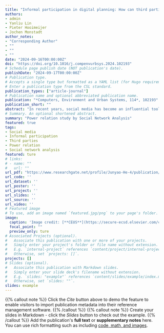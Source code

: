 ```yaml
---
title: "Informal participation in digital planning: How can third parties use social media to shift power relations in planning?"
authors:
- admin
- Yanliu Lin
- Pieter Hooimeijer
- Jochen Monstadt
author_notes:
- "Corresponding Author"
- ""
- ""
- ""
date: "2024-09-16T00:00:00Z"
doi: "https://doi.org/10.1016/j.compenvurbsys.2024.102193"
# Schedule page publish date (NOT publication's date).
publishDate: "2024-09-17T00:00:00Z"
# Publication type.
# Accepts a single type but formatted as a YAML list (for Hugo requirements).
# Enter a publication type from the CSL standard.
publication_types: ["article-journal"]
# Publication name and optional abbreviated publication name.
publication: "*Computers, Environment and Urban Systems, 114*, 102193"
publication_short: ""
abstract: "In recent years, social media has become an influential tool for engaging various participants and facilitating inclusivity in digital planning. While many studies highlight local governments' use of social media for formal participation, limited research assesses its impact on power dynamics in informal participation. This study aims to fill the gap by identifying key features of social media that facilitate informal participation and applying Castells' four forms of network power to understand power dynamics among civil society, journalism, citizens, and governments in planning processes. It also develops a novel mixed-methods approach that combines social media scraping, social network analysis (SNA), semi-structured interviews, and field observation. This approach is applied to investigate the Enning Road regeneration project in Guangzhou as a case study. Analyzing data from China's Weibo, the study reveals network disputes across three dimensions: graph, community, and network statistics. Hyperlink-Induced Topic Search (HITS) and community detection results suggest that civil society and journalism have substantial networked power as they strategically utilize social media to promote collaboration, mobilize citizens, and foster communities. They also excise network-making power by switching online and offline networks, thereby transmitting online debate to a wide range of audiences and compelling local governments to shift planning priorities from demolitions to preservation."
# Summary. An optional shortened abstract.
summary: "Power relation study by Social Network Analysis"
featured: true
tags:
- Social media
- Informal participation
- Third parties
- Power relation
- Social network analysis
featured: ture
# links:
# - name: ""
#   url: ""
url_pdf: "https://www.researchgate.net/profile/Junyao-He-4/publication/384113463_Informal_participation_in_digital_planning_How_can_third_parties_use_social_media_to_shift_power_relations_in_planning/links/66eb50596b101f6fa4f0acd7/Informal-participation-in-digital-planning-How-can-third-parties-use-social-media-to-shift-power-relations-in-planning.pdf?origin=publicationDetail&_sg%5B0%5D=58-WrZveMNTIowQ7xaeC5yghRjmz5-8JKTU1USEzbGxFLScGipnSmdaMYCK4JRkzoj5mShNUlA6jDDaAEUXqkQ.0BfZMSuwAk0X5vXMjMf-zw9v2UivU7fRpWDUqU1gcpOukloh5O4SDzBkYl4K9DBvIzIHR_1ZgJjehdWXzSs33w&_sg%5B1%5D=9fgBUMe70kEf9Y-xNK621qdo75hOt3GRppAs4pH13wvETCr7AAx-o-Vp0WTw4OcHpsJ-Ph1TAnEOHkAAWZL2pOBvGC-q2RnUacROAbE2tNI7.0BfZMSuwAk0X5vXMjMf-zw9v2UivU7fRpWDUqU1gcpOukloh5O4SDzBkYl4K9DBvIzIHR_1ZgJjehdWXzSs33w&_iepl=&_rtd=eyJjb250ZW50SW50ZW50IjoibWFpbkl0ZW0ifQ%3D%3D&_tp=eyJjb250ZXh0Ijp7ImZpcnN0UGFnZSI6InB1YmxpY2F0aW9uIiwicGFnZSI6InB1YmxpY2F0aW9uIiwicHJldmlvdXNQYWdlIjoicHJvZmlsZSIsInBvc2l0aW9uIjoicGFnZUhlYWRlciJ9fQ"
url_code: ''
url_dataset: ''
url_poster: ''
url_project: ''
url_slides: ''
url_source: ''
url_video: ''
# Featured image
# To use, add an image named `featured.jpg/png` to your page's folder. 
image:
  caption: 'Image credit: [**CEUS**](https://secure-ecsd.elsevier.com/covers/80/Tango2/large/01989715.jpg)'
  focal_point: ""
  preview_only: ture
# Associated Projects (optional).
#   Associate this publication with one or more of your projects.
#   Simply enter your project's folder or file name without extension.
#   E.g. `internal-project` references `content/project/internal-project/index.md`.
#   Otherwise, set `projects: []`.
projects: []
# Slides (optional).
#   Associate this publication with Markdown slides.
#   Simply enter your slide deck's filename without extension.
#   E.g. `slides: "example"` references `content/slides/example/index.md`.
#   Otherwise, set `slides: ""`.
slides: example
---
```

{{% callout note %}}
Click the *Cite* button above to demo the feature to enable visitors to import publication metadata into their reference management software.
{{% /callout %}}
{{% callout note %}}
Create your slides in Markdown - click the *Slides* button to check out the example.
{{% /callout %}}
Add the publication's **full text** or **supplementary notes** here. You can use rich formatting such as including [code, math, and images](https://docs.hugoblox.com/content/writing-markdown-latex/).
